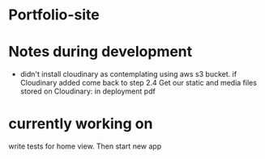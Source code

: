 # Portfolio-site

# Notes during development
* didn't install cloudinary as contemplating using aws s3 bucket. if Cloudinary added come back to step 2.4 Get our static and media files stored on Cloudinary: in deployment pdf

# currently working on

write tests for home view. Then start new app  
